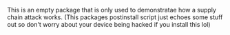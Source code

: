 This is an empty package that is only used to demonstratae how a supply chain attack works. (This packages postinstall script just echoes some stuff out so don't worry about your device being hacked if you install this lol)